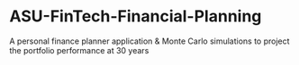 # ASU-FinTech-Financial-Planning

A personal finance planner application & Monte Carlo simulations to project the portfolio performance at 30 years
